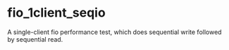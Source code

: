 fio_1client_seqio
=================

A single-client fio performance test, which does sequential write followed by sequential read.

